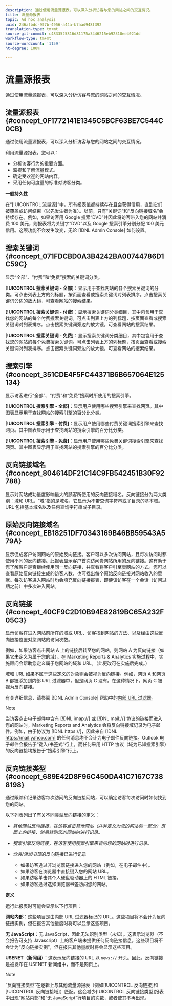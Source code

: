 ```yaml
---
description: 通过使用流量源报表，可以深入分析访客与您的网站之间的交互情况。
title: 流量源报表
topic: Ad hoc analysis
uuid: 246afbdc-9f7b-4956-a44a-b7aad948f392
translation-type: tm+mt
source-git-commit: c4833525816d81175a3446215eb92310ee4021dd
workflow-type: tm+mt
source-wordcount: '1159'
ht-degree: 100%

---
```



# 流量源报表

通过使用流量源报表，可以深入分析访客与您的网站之间的交互情况。

## 流量源报表 {#concept_0F1772141E1345C5BCF63BE7C544C0CB}

通过使用流量源报表，可以深入分析访客与您的网站之间的交互情况。

利用流量源报表，您可以：

* 分析访客行为的重要方面。
* 监视和了解流量模式。
* 确定受欢迎的网站内容。
* 采用任何可度量的标准对访客分类。

**一般持久性**

在“[!UICONTROL 流量源]”中，所有报表值都持续存在且会获得信用，直到它们被覆盖或访问结束（以先发生者为准）。以前，只有“关键词”和“反向链接域名”会持续存在。例如，如果访客用 Google 搜索“DVD”并因此将访客带入您的网站并消费 100 美元，则报表将为关键字“DVD”以及 Google 搜索引擎分别分配 100 美元信用。这项功能不会发生改变，无论 [!DNL Admin Console] 如何设置。

## 搜索关键词 {#concept_071FDCBD0A3B4242BA00744786D1C59C}

显示“全部”、“付费”和“免费”搜索的关键词分类。

<!-- 

c_reports_search_keyword.xml

 -->

**[!UICONTROL 搜索关键词 - 全部]**：显示用于查找网站的各个搜索关键词的分类。可点击列表上方的列标题，按页面查看或搜索关键词对列表排序。点击搜索关键词旁边的放大镜，可查看网站的搜索结果。

**[!UICONTROL 搜索关键词 - 付费]**：显示搜索关键词分类细目，其中包含用于查找您的网站的每个付费搜索关键词。可点击列表上方的列标题，按页面查看或搜索关键词对列表排序。点击搜索关键词旁边的放大镜，可查看网站的搜索结果。

**[!UICONTROL 搜索关键词 - 免费]**：显示搜索关键词分类细目，其中包含用于查找您的网站的每个免费搜索关键词。可点击列表上方的列标题，按页面查看或搜索关键词对列表排序。点击搜索关键词旁边的放大镜，可查看网站的搜索结果。

## 搜索引擎 {#concept_351CDE4F5FC44371B6B657064E125134}

显示访客进行“全部”、“付费”和“免费”搜索时所使用的搜索引擎。

<!-- 

c_reports_search_engines.xml

 -->

**[!UICONTROL 搜索引擎 - 全部]**：显示用户使用哪些搜索引擎来查找网页。其中图表显示用于查找网站的搜索引擎的百分比分类。

**[!UICONTROL 搜索引擎 - 付费]**：显示用户使用哪些付费关键词搜索引擎来查找网页。其中图表显示用于查找网站的搜索引擎的百分比分类。

**[!UICONTROL 搜索引擎 - 免费]**：显示用户使用哪些免费关键词搜索引擎来查找网页。其中图表显示用于查找网站的搜索引擎的百分比分类。

## 反向链接域名 {#concept_804614DF21C14C9FB542451B30F92788}

<!-- 

c_reports_ref_domains.xml

 -->

显示对网站成功量度影响最大的顾客所使用的反向链接域名。反向链接分为两大类别：域和 URL。“域”指的是域名，它显示为不带查询字符串或子目录的基本域。URL 包括基本域名以及任何查询字符串或子目录。

## 原始反向链接域名 {#concept_EB18251DF70343169B46BB59543A579A}

<!-- 

c_reports_original_ref_domains.xml

 -->

显示促成客户访问网站的原始反向链接。客户可以多次访问网站，且每次访问时都使用不同的反向链接。此报表显示客户首次访问贵网站所用的反向链接。这有助于您了解客户是否继续使用同一反向链接，并查看将客户引至贵网站的方式。您可以查看原始反向链接生成的访客人数，也可找出每个原始反向链接对网站收入的贡献。每次访客进入网站时均会填充反向链接报表，即便该访客在一个会话（访问过期之前）中多次进入网站。

## 反向链接 {#concept_40CF9C2D10B94E82819BC65A232F05C3}

显示访客在进入网站前所在的域或 URL、访客找到网站的方法、以及经由这些反向链接位置对您网站的访问次数。

<!-- 

c_reports_referrers.xml

 -->

例如，如果访客点击网站 A 上的链接后转至您的网站，则网站 A 为反向链接（如果它未定义为属于您的域）。在 Marketing Reports &amp; Analytics 实施过程中，实施顾问会帮助您定义属于您网站的域和 URL。（此更改可在实施后完成。）

域和 URL 如果不属于这些定义的对象则会被视为反向链接。例如，网页 A 和网页 B 都被添加到内部 URL 过滤器中，但是网页 C 没有。在这种情况下，网页 C 被视为反向链接。

有关详细信息，请参阅 [!DNL Admin Console] 帮助中的[内部 URL 过滤器](https://docs.adobe.com/content/help/zh-Hans/analytics/admin/admin-tools/internal-url-filter-admin.html)。

>[!NOTE]
>
>当访客点击电子邮件中含有 [!DNL imap://] 或 [!DNL mail://] 协议的链接而进入您的网站时，Marketing Reports and Analytics 会将反向链接域记录为电子邮件。例如，由于协议为 [!DNL https://]，因此来自 [!DNL https://mail.yahoo.com] 的任何消息均不会计为电子邮件反向链接。Outlook 电子邮件会报告于“键入/书签式”行上，而任何采用 HTTP 协议（域为已知搜索引擎）的反向链接均报告于“搜索引擎”行上。

## 反向链接类型 {#concept_689E42D8F96C450DA41C7167C7388198}

通过跟踪和记录访客每次访问的反向链接网站，可以确定访客每次访问时如何找到您的网站。

<!-- 

c_reports_ref_types.xml

 -->

以下列表列出了有关不同类型反向链接的定义：

* *其他网站反向链接，在访客点击其他网站（并非定义为您的网站的一部分）页面上的链接，然后转到您的网站时进行记录。*
* *搜索引擎反向链接，在访客使用搜索引擎来访问您的网站时进行记录。*
* *分类/添加书签*&#x200B;的反向链接已进行记录

   * 如果访客通过非浏览器链接进入您的网站（例如，在电子邮件中）。
   * 如果访客在浏览器中直接键入您的网站 URL。
   * 如果访客单击其个人硬盘驱动器上的 HTML 链接。
   * 如果访客通过选择浏览器书签访问您的网站。

**定义**

运行此报表时可能会显示以下行项目：

**网站内部**：这些项目是由内部 URL 过滤器标记的 URL。这些项目将不会计为反向链接实例，但在报告其他量度时将可以显示这些项目。

**无 JavaScript**：无 JavaScript，因此无法识别类型（未知）。这表示浏览器（不会报告可支持 Javascript）上的客户端未提供任何反向链接信息。这些项目将不会计为“反向链接实例”，但在报告其他量度时将会显示这些项目。

**USENET（新闻组）**：这表示反向链接的 URL 以 `news://` 开头。因此，反向链接是被发布在 USENET 新闻组中，而不是网页上。

>[!NOTE]
>
>“反向链接类型”在逻辑上与其他流量源报表（例如[!UICONTROL 反向链接]和[!UICONTROL 反向链接域]）匹配。这会减少[!UICONTROL 反向链接类型]报表中出现“网站内部”和“无 JavaScript”行项目的次数，或者使其不再出现。

